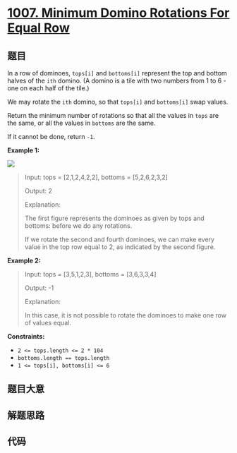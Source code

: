 # [1007. Minimum Domino Rotations For Equal Row](https://leetcode.com/problems/minimum-domino-rotations-for-equal-row/)

## 题目

In a row of dominoes, `tops[i]` and `bottoms[i]` represent the top and bottom
halves of the `ith` domino. (A domino is a tile with two numbers from 1 to 6 -
one on each half of the tile.)

We may rotate the `ith` domino, so that `tops[i]` and `bottoms[i]` swap
values.

Return the minimum number of rotations so that all the values in `tops` are
the same, or all the values in `bottoms` are the same.

If it cannot be done, return `-1`.



**Example 1:**

![](https://assets.leetcode.com/uploads/2021/05/14/domino.png)

> Input: tops = [2,1,2,4,2,2], bottoms = [5,2,6,2,3,2]
> 
> Output: 2
> 
> Explanation: 
> 
> The first figure represents the dominoes as given by tops and bottoms: before we do any rotations.
> 
> If we rotate the second and fourth dominoes, we can make every value in the top row equal to 2, as indicated by the second figure.

**Example 2:**

> Input: tops = [3,5,1,2,3], bottoms = [3,6,3,3,4]
> 
> Output: -1
> 
> Explanation: 
> 
> In this case, it is not possible to rotate the dominoes to make one row of values equal.

**Constraints:**

  * `2 <= tops.length <= 2 * 104`
  * `bottoms.length == tops.length`
  * `1 <= tops[i], bottoms[i] <= 6`


## 题目大意

## 解题思路

## 代码

```javascript

```



